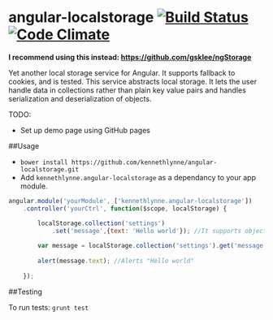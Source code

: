 angular-localstorage [![Build Status](https://travis-ci.org/kennethlynne/angular-localstorage.png?branch=master)](https://travis-ci.org/kennethlynne/angular-localstorage) [![Code Climate](https://codeclimate.com/repos/52c126e46956804e75002b3c/badges/45bff5a1e5d95ec7452a/gpa.png)](https://codeclimate.com/repos/52c126e46956804e75002b3c/feed)
====================

**I recommend using this instead: https://github.com/gsklee/ngStorage**

Yet another local storage service for Angular. It supports fallback to cookies, and is tested.
This service abstracts local storage. It lets the user handle data in collections rather than plain key value pairs and handles serialization and deserialization of objects.

TODO: 
* Set up demo page using GitHub pages

##Usage

* ```bower install https://github.com/kennethlynne/angular-localstorage.git```
* Add ```kennethlynne.angular-localstorage``` as a dependancy to your app module.

```javascript
angular.module('yourModule', ['kennethlynne.angular-localstorage'])
	.controller('yourCtrl', function($scope, localStorage) {

		localStorage.collection('settings')
			.set('message',{text: 'Hello world'}); //It supports objects
		
		var message = localStorage.collection('settings').get('message');
		
		alert(message.text); //Alerts "Hello world"
		
	});
```

##Testing

To run tests: ```grunt test```
